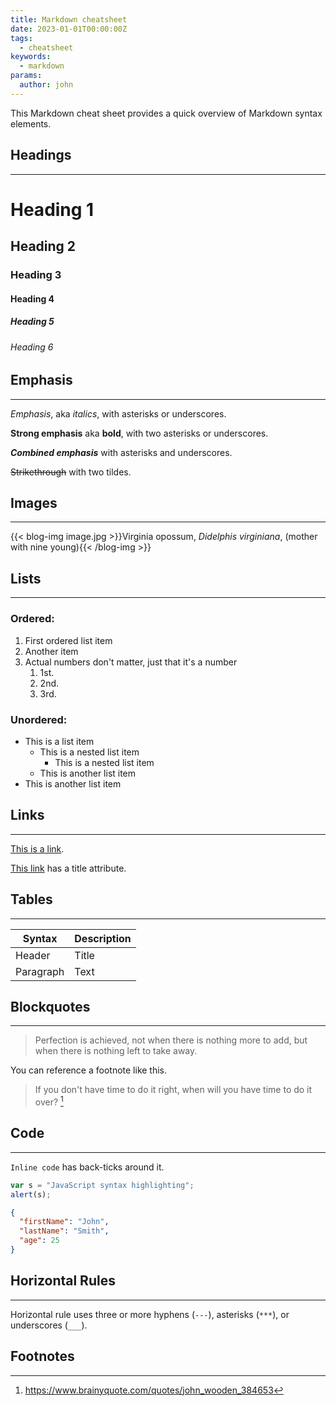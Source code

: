 ```yaml
---
title: Markdown cheatsheet
date: 2023-01-01T00:00:00Z
tags:
  - cheatsheet
keywords:
  - markdown
params:
  author: john
---
```


This Markdown cheat sheet provides a quick overview of Markdown syntax elements.

## Headings

---

# Heading 1

## Heading 2

### Heading 3

#### Heading 4

##### Heading 5

###### Heading 6

## Emphasis

---

_Emphasis_, aka _italics_, with asterisks or underscores.

**Strong emphasis** aka **bold**, with two asterisks or underscores.

**_Combined emphasis_** with asterisks and underscores.

~~Strikethrough~~ with two tildes.

## Images

---

{{< blog-img image.jpg >}}Virginia opossum, _Didelphis virginiana_, (mother with
nine young){{< /blog-img >}}

## Lists

---

### Ordered:

1. First ordered list item
2. Another item
3. Actual numbers don't matter, just that it's a number
   1. 1st.
   1. 2nd.
   1. 3rd.

### Unordered:

- This is a list item
  - This is a nested list item
    - This is a nested list item
  - This is another list item
- This is another list item

## Links

---

[This is a link](https://www.example.com).

[This link](https://www.example.com "Link Title") has a title attribute.

## Tables

---

| Syntax    | Description |
| --------- | ----------- |
| Header    | Title       |
| Paragraph | Text        |

## Blockquotes

---

> Perfection is achieved, not when there is nothing more to add, but when there
> is nothing left to take away.

You can reference a footnote like this.

> If you don't have time to do it right, when will you have time to do it over?
> [^1]

[^1]: https://www.brainyquote.com/quotes/john_wooden_384653

## Code

---

`Inline code` has back-ticks around it.

```javascript
var s = "JavaScript syntax highlighting";
alert(s);
```

```json
{
  "firstName": "John",
  "lastName": "Smith",
  "age": 25
}
```

## Horizontal Rules

---

Horizontal rule uses three or more hyphens (`---`), asterisks (`***`), or
underscores (`___`).

## Footnotes

